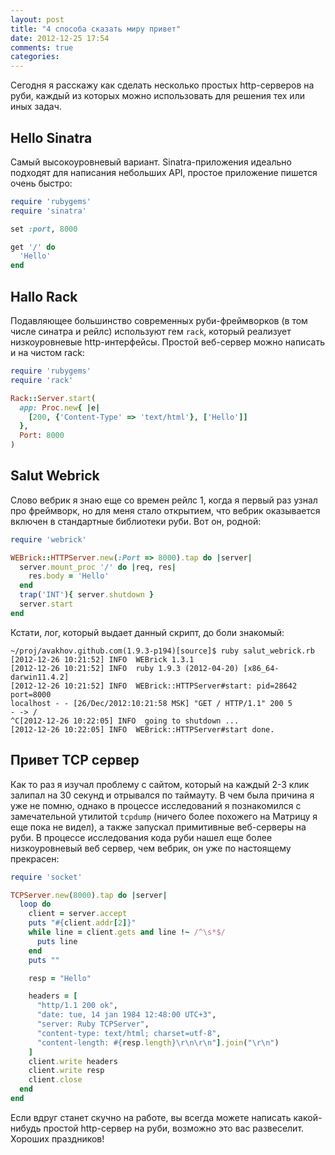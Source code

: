 ```yaml
---
layout: post
title: "4 способа сказать миру привет"
date: 2012-12-25 17:54
comments: true
categories: 
---
```

Сегодня я расскажу как сделать несколько простых http-серверов на руби, каждый из которых можно использовать
для решения тех или иных задач.

<!-- more -->

## Hello Sinatra

Самый высокоуровневый вариант. Sinatra-приложения идеально подходят для написания небольших API, простое приложение пишется
очень быстро:

``` ruby
require 'rubygems'
require 'sinatra'

set :port, 8000

get '/' do
  'Hello'
end
```

## Hallo Rack

Подавляющее большинство современных руби-фреймворков (в том числе синатра и рейлс) используют гем `rack`,
который реализует низкоуровневые http-интерфейсы.
Простой веб-сервер можно написать и на чистом rack:

``` ruby
require 'rubygems'
require 'rack'

Rack::Server.start(
  app: Proc.new{ |e|
    [200, {'Content-Type' => 'text/html'}, ['Hello']]
  },
  Port: 8000
)
```

## Salut Webrick

Слово вебрик я знаю еще со времен рейлс 1, когда я первый раз узнал про фреймворк, но для меня стало открытием,
что вебрик оказывается включен в стандартные библиотеки руби. Вот он, родной:

``` ruby
require 'webrick'

WEBrick::HTTPServer.new(:Port => 8000).tap do |server|
  server.mount_proc '/' do |req, res|
    res.body = 'Hello'
  end
  trap('INT'){ server.shutdown }
  server.start
end
```

Кстати, лог, который выдает данный скрипт, до боли знакомый:

``` text
~/proj/avakhov.github.com(1.9.3-p194)[source]$ ruby salut_webrick.rb 
[2012-12-26 10:21:52] INFO  WEBrick 1.3.1
[2012-12-26 10:21:52] INFO  ruby 1.9.3 (2012-04-20) [x86_64-darwin11.4.2]
[2012-12-26 10:21:52] INFO  WEBrick::HTTPServer#start: pid=28642 port=8000
localhost - - [26/Dec/2012:10:21:58 MSK] "GET / HTTP/1.1" 200 5
- -> /
^C[2012-12-26 10:22:05] INFO  going to shutdown ...
[2012-12-26 10:22:05] INFO  WEBrick::HTTPServer#start done.
```

## Привет TCP сервер

Как то раз я изучал проблему с сайтом, который на каждый 2-3 клик залипал на 30 секунд и отрывался по таймауту.
В чем была причина я уже не помню, однако в процессе исследований я познакомился с замечательной утилитой `tcpdump` (ничего
более похожего на Матрицу я еще пока не видел), а также запускал примитивные веб-серверы на руби. В процессе исследования кода
руби нашел еще более низкоуровневый веб сервер, чем вебрик, он уже по настоящему прекрасен:

``` ruby
require 'socket'

TCPServer.new(8000).tap do |server|
  loop do
    client = server.accept
    puts "#{client.addr[2]}"
    while line = client.gets and line !~ /^\s*$/
      puts line
    end
    puts ""

    resp = "Hello"

    headers = [
      "http/1.1 200 ok",
      "date: tue, 14 jan 1984 12:48:00 UTC+3",
      "server: Ruby TCPServer",
      "content-type: text/html; charset=utf-8",
      "content-length: #{resp.length}\r\n\r\n"].join("\r\n")
    ]
    client.write headers
    client.write resp
    client.close
  end
end
```

Если вдруг станет скучно на работе, вы всегда можете написать какой-нибудь простой http-сервер на руби, возможно это
вас развеселит. Хороших праздников!
